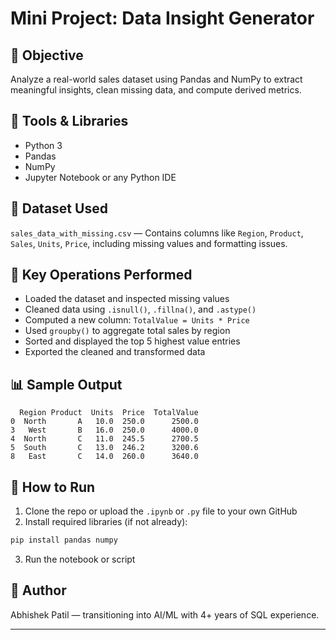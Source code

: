 
# Mini Project: Data Insight Generator

## 📌 Objective
Analyze a real-world sales dataset using Pandas and NumPy to extract meaningful insights, clean missing data, and compute derived metrics.

## 🧰 Tools & Libraries
- Python 3
- Pandas
- NumPy
- Jupyter Notebook or any Python IDE

## 📁 Dataset Used
`sales_data_with_missing.csv` — Contains columns like `Region`, `Product`, `Sales`, `Units`, `Price`, including missing values and formatting issues.

## 🧠 Key Operations Performed
- Loaded the dataset and inspected missing values
- Cleaned data using `.isnull()`, `.fillna()`, and `.astype()`
- Computed a new column: `TotalValue = Units * Price`
- Used `groupby()` to aggregate total sales by region
- Sorted and displayed the top 5 highest value entries
- Exported the cleaned and transformed data

## 📊 Sample Output
```
  Region Product  Units  Price  TotalValue
0  North       A   10.0  250.0      2500.0
3   West       B   16.0  250.0      4000.0
4  North       C   11.0  245.5      2700.5
5  South       C   13.0  246.2      3200.6
8   East       C   14.0  260.0      3640.0
```

## 🚀 How to Run
1. Clone the repo or upload the `.ipynb` or `.py` file to your own GitHub
2. Install required libraries (if not already):
```bash
pip install pandas numpy
```
3. Run the notebook or script

## 🙌 Author
Abhishek Patil — transitioning into AI/ML with 4+ years of SQL experience.

---


